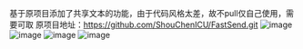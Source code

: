 基于原项目添加了共享文本的功能，由于代码风格太差，故不pull仅自己使用，需要可取
原项目地址：https://github.com/ShouChenICU/FastSend.git
![image](https://github.com/user-attachments/assets/ae5e4d8f-2a20-4d1a-9ad6-3ccc8f914cb6)
![image](https://github.com/user-attachments/assets/d999fcd7-593c-42c0-8f22-4dc1e800f977)
![image](https://github.com/user-attachments/assets/d1c130d7-3443-4c4c-9423-a8589de58861)
![image](https://github.com/user-attachments/assets/2509e08b-dbcf-4e3d-89a7-e036d581ef18)
